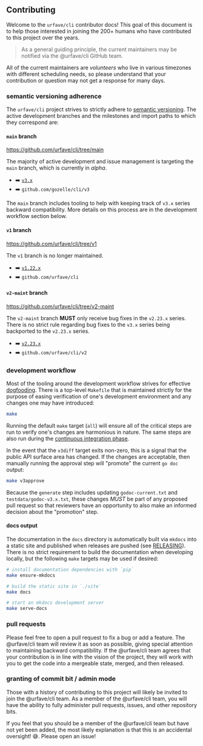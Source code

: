 ## Contributing

Welcome to the `urfave/cli` contributor docs! This goal of this document is to help those
interested in joining the 200+ humans who have contributed to this project over the years.

> As a general guiding principle, the current maintainers may be notified via the
> @urfave/cli GitHub team.

All of the current maintainers are *volunteers* who live in various timezones with
different scheduling needs, so please understand that your contribution or question may
not get a response for many days.

### semantic versioning adherence

The `urfave/cli` project strives to strictly adhere to [semantic
versioning](https://semver.org/spec/v2.0.0.html). The active development branches and the
milestones and import paths to which they correspond are:

#### `main` branch

<https://github.com/urfave/cli/tree/main>

The majority of active development and issue management is targeting the `main` branch,
which is currently in *alpha*.

- :arrow_right: [`v3.x`](https://github.com/urfave/cli/milestone/5)
- :arrow_right: `github.com/gozelle/cli/v3`

The `main` branch includes tooling to help with keeping track of `v3.x` series backward
compatibility. More details on this process are in the development workflow section below.

#### `v1` branch

<https://github.com/urfave/cli/tree/v1>

The `v1` branch is no longer maintained.

- :arrow_right: [`v1.22.x`](https://github.com/urfave/cli/milestone/11)
- :arrow_right: `github.com/urfave/cli`

#### `v2-maint` branch

<https://github.com/urfave/cli/tree/v2-maint>

The `v2-maint` branch **MUST** only receive bug fixes in the `v2.23.x` series. There is no
strict rule regarding bug fixes to the `v3.x` series being backported to the `v2.23.x`
series.

- :arrow_right: [`v2.23.x`](https://github.com/urfave/cli/milestone/16)
- :arrow_right: `github.com/urfave/cli/v2`

### development workflow

Most of the tooling around the development workflow strives for effective
[dogfooding](https://en.wikipedia.org/wiki/Eating_your_own_dog_food). There is a top-level
`Makefile` that is maintained strictly for the purpose of easing verification of one's
development environment and any changes one may have introduced:

```sh
make
```

Running the default `make` target (`all`) will ensure all of the critical steps are run to
verify one's changes are harmonious in nature. The same steps are also run during the
[continuous integration
phase](https://github.com/urfave/cli/blob/main/.github/workflows/cli.yml).

In the event that the `v3diff` target exits non-zero, this is a signal that the public API
surface area has changed. If the changes are acceptable, then manually running the
approval step will "promote" the current `go doc` output:

```sh
make v3approve
```

Because the `generate` step includes updating `godoc-current.txt` and
`testdata/godoc-v3.x.txt`, these changes *MUST* be part of any proposed pull request so
that reviewers have an opportunity to also make an informed decision about the "promotion"
step.

#### docs output

The documentation in the `docs` directory is automatically built via `mkdocs` into a
static site and published when releases are pushed (see [RELEASING](./RELEASING/)). There
is no strict requirement to build the documentation when developing locally, but the
following `make` targets may be used if desired:

```sh
# install documentation dependencies with `pip`
make ensure-mkdocs
```

```sh
# build the static site in `./site`
make docs
```

```sh
# start an mkdocs development server
make serve-docs
```

### pull requests

Please feel free to open a pull request to fix a bug or add a feature. The @urfave/cli
team will review it as soon as possible, giving special attention to maintaining backward
compatibility. If the @urfave/cli team agrees that your contribution is in line with the
vision of the project, they will work with you to get the code into a mergeable state,
merged, and then released.

### granting of commit bit / admin mode

Those with a history of contributing to this project will likely be invited to join the
@urfave/cli team. As a member of the @urfave/cli team, you will have the ability to fully
administer pull requests, issues, and other repository bits.

If you feel that you should be a member of the @urfave/cli team but have not yet been
added, the most likely explanation is that this is an accidental oversight! :sweat_smile:.
Please open an issue!

<!--
vim:tw=90
-->
